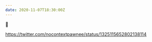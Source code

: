 ```yaml
---
date: 2020-11-07T18:30:00Z
---
```

😬 

https://twitter.com/nocontextpawnee/status/1325115652802138114
